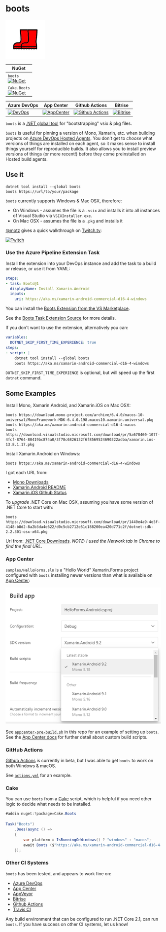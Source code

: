 # boots

![boots](icon.png)

| NuGet |
| --           |
| `boots` <br/> [![NuGet](https://img.shields.io/nuget/dt/boots.svg)](https://www.nuget.org/packages/boots) |
| `Cake.Boots` <br/> [![NuGet](https://img.shields.io/nuget/dt/Cake.Boots.svg)](https://www.nuget.org/packages/Cake.Boots) |

| Azure DevOps | App Center | Github Actions | Bitrise |
| --           | --         | --             | --      |
| [![DevOps](https://jopepper.visualstudio.com/Jon%20Peppers%20OSS/_apis/build/status/jonathanpeppers.boots?branchName=master)](https://jopepper.visualstudio.com/Jon%20Peppers%20OSS/_build/latest?definitionId=8&branchName=master) | [![AppCenter](https://build.appcenter.ms/v0.1/apps/87931b9c-e617-4fb7-bfa9-9bfd74f39abb/branches/master/badge)][appcenter] | [![Github Actions](https://github.com/jonathanpeppers/boots/workflows/GitHub%20Actions/badge.svg)](https://github.com/jonathanpeppers/boots/actions) | [![Bitrise](https://app.bitrise.io/app/bb148b2cc62339da/status.svg?token=TEhuHdoNElmh2w8uQ-mYcQ&branch=master)](https://app.bitrise.io/app/bb148b2cc62339da) |

`boots` is a [.NET global tool](https://docs.microsoft.com/en-us/dotnet/core/tools/global-tools) for "bootstrapping" vsix & pkg files.

`boots` is useful for pinning a version of Mono, Xamarin, etc. when building projects on [Azure DevOps Hosted Agents](https://docs.microsoft.com/en-us/azure/devops/pipelines/agents/agents?view=azure-devops). You don't get to _choose_ what versions of things are installed on each agent, so it makes sense to install things yourself for reproducible builds. It also allows you to install preview versions of things (or more recent!) before they come preinstalled on Hosted build agents.

## Use it

    dotnet tool install --global boots
    boots https://url/to/your/package

`boots` currently supports Windows & Mac OSX, therefore:

* On Windows - assumes the file is a `.vsix` and installs it into all instances of Visual Studio via `VSIXInstaller.exe`.
* On Mac OSX - assumes the file is a `.pkg` and installs it

[@motz](https://www.twitch.tv/jamesmontemagno) gives a quick walkthrough on [Twitch.tv](https://clips.twitch.tv/embed?clip=FunAgitatedCourgetteSmoocherZ):

[![Twitch](https://clips-media-assets2.twitch.tv/AT-cm%7C502459489-preview-260x147.jpg)](https://clips.twitch.tv/embed?clip=FunAgitatedCourgetteSmoocherZ)

### Use the Azure Pipeline Extension Task

Install the extension into your DevOps instance and add the task to a build or release, or use it from YAML:

```yaml
steps:
- task: Boots@1
  displayName: Install Xamarin.Android
  inputs:
    uri: https://aka.ms/xamarin-android-commercial-d16-4-windows
```

You can install the [Boots Extension from the VS Marketplace](https://marketplace.visualstudio.com/items?itemName=pjcollins.azp-utilities-boots).

See the [Boots Task Extension Source](https://github.com/pjcollins/azure-web-extensions#use-in-your-yaml-pipeline) for more details.

If you don't want to use the extension, alternatively you can:

```yaml
variables:
  DOTNET_SKIP_FIRST_TIME_EXPERIENCE: true
steps:
- script: |
    dotnet tool install --global boots
    boots https://aka.ms/xamarin-android-commercial-d16-4-windows
```
`DOTNET_SKIP_FIRST_TIME_EXPERIENCE` is optional, but will speed up the first `dotnet` command.

## Some Examples

Install Mono, Xamarin.Android, and Xamarin.iOS on Mac OSX:

    boots https://download.mono-project.com/archive/6.4.0/macos-10-universal/MonoFramework-MDK-6.4.0.198.macos10.xamarin.universal.pkg
    boots https://aka.ms/xamarin-android-commercial-d16-4-macos
    boots https://download.visualstudio.microsoft.com/download/pr/5a678460-107f-4fcf-8764-80419bc874a0/3f78c6826132f6f8569524690322adba/xamarin.ios-13.8.1.17.pkg

Install Xamarin.Android on Windows:

    boots https://aka.ms/xamarin-android-commercial-d16-4-windows

I got each URL from:

* [Mono Downloads](https://www.mono-project.com/download/stable/#download-mac)
* [Xamarin.Android README](https://github.com/xamarin/xamarin-android)
* [Xamarin.iOS Github Status](https://github.com/xamarin/xamarin-macios/commits/d16-4)

To _upgrade_ .NET Core on Mac OSX, assuming you have some version of .NET Core to start with:

    boots https://download.visualstudio.microsoft.com/download/pr/1440e4a9-4e5f-4148-b8d2-8a2b3da4e622/d0c5cb2712e51c188200ea420d771c2f/dotnet-sdk-2.2.301-osx-x64.pkg

Url from: [.NET Core Downloads](https://dotnet.microsoft.com/download/dotnet-core/2.2). _NOTE: I used the Network tab in Chrome to find the final URL_.

### App Center

`samples/HelloForms.sln` is a "Hello World" Xamarin.Forms project configured with `boots` installing newer versions than what is available on [App Center][appcenter]:

![AppCenter](docs/AppCenter.png)

See [`appcenter-pre-build.sh`](samples/HelloForms.Android/appcenter-pre-build.sh) in this repo for an example of setting up `boots`. See the [App Center docs](https://aka.ms/docs/build/custom/scripts) for further detail about custom build scripts.

### GitHub Actions

[Github Actions][actions] is currently in beta, but I was able to get `boots` to work on both Windows & macOS.

See [`actions.yml`](.github/workflows/actions.yml) for an example.

### Cake

You can use `boots` from a [Cake](https://cakebuild.net/) script, which is helpful if you need other logic to decide what needs to be installed.

```csharp
#addin nuget:?package=Cake.Boots

Task("Boots")
    .Does(async () =>
    {
        var platform = IsRunningOnWindows() ? "windows" : "macos";
        await Boots ($"https://aka.ms/xamarin-android-commercial-d16-4-{platform}");
    });
```

### Other CI Systems

`boots` has been tested, and appears to work fine on:

* [Azure DevOps](https://azure.microsoft.com/en-us/services/devops/)
* [App Center][appcenter]
* [AppVeyor](https://www.appveyor.com/)
* [Bitrise](https://www.bitrise.io/)
* [Github Actions][actions]
* [Travis CI](https://travis-ci.org/)

Any build environment that can be configured to run .NET Core 2.1, can run `boots`. If you have success on other CI systems, let us know!

[appcenter]: https://appcenter.ms
[actions]: https://github.com/features/actions
